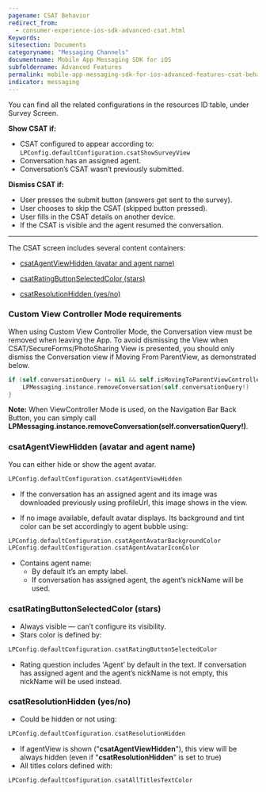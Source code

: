 ```yaml
---
pagename: CSAT Behavior
redirect_from:
  - consumer-experience-ios-sdk-advanced-csat.html
Keywords:
sitesection: Documents
categoryname: "Messaging Channels"
documentname: Mobile App Messaging SDK for iOS
subfoldername: Advanced Features
permalink: mobile-app-messaging-sdk-for-ios-advanced-features-csat-behavior.html
indicator: messaging
---
```


You can find all the related configurations in the resources ID table, under Survey Screen.

<div class="flex gap-16 flex-col-mobile">
   <div>
   <p><b>Show CSAT if:</b></p>
      <ul>
         <li>CSAT configured to appear according to: <br><code>LPConfig.defaultConfiguration.csatShowSurveyView</code></li>
         <li>Conversation has an assigned agent.</li>
         <li>Conversation’s CSAT wasn’t previously submitted.</li>
      </ul>
   </div>

   <div>
   <p><b>Dismiss CSAT if:</b></p>
      <ul>
         <li>User presses the submit button (answers get sent to the survey).</li>
         <li>User chooses to skip the CSAT (skipped button pressed).</li>
         <li>User fills in the CSAT details on another device.</li>
         <li>If the CSAT is visible and the agent resumed the conversation.</li>
      </ul>
   </div>
</div>

---   

The CSAT screen includes several content containers:

* [csatAgentViewHidden (avatar and agent name)](#csatagentviewhidden-avatar-and-agent-name)

* [csatRatingButtonSelectedColor (stars)](#csatratingbuttonselectedcolor-stars)

* [csatResolutionHidden (yes/no)](#csatresolutionhidden-yesno)

### Custom View Controller Mode requirements
When using Custom View Controller Mode, the Conversation view must be removed when leaving the App. To avoid dismissing the View when CSAT/SecureForms/PhotoSharing View is presented, you should only dismiss the Conversation view if Moving From ParentView, as demonstrated below.

```swift
if (self.conversationQuery != nil && self.isMovingToParentViewController){
    LPMessaging.instance.removeConversation(self.conversationQuery!)
}
```

**Note:** When ViewController Mode is used, on the Navigation Bar Back Button, you can simply call **LPMessaging.instance.removeConversation(self.conversationQuery!)**.

### csatAgentViewHidden (avatar and agent name)

You can either hide or show the agent avatar.

```swift
LPConfig.defaultConfiguration.csatAgentViewHidden
```

- If the conversation has an assigned agent and its image was downloaded previously using profileUrl, this image shows in the view.

- If no image available, default avatar displays. Its background and tint color can be set accordingly to agent bubble using:

```swift
LPConfig.defaultConfiguration.csatAgentAvatarBackgroundColor
LPConfig.defaultConfiguration.csatAgentAvatarIconColor
```

- Contains agent name:
	- By default it’s an empty label.
	- If conversation has assigned agent, the agent’s nickName will be used.

### csatRatingButtonSelectedColor (stars)

- Always visible — can’t configure its visibility.
- Stars color is defined by:

```swift
LPConfig.defaultConfiguration.csatRatingButtonSelectedColor
```

- Rating question includes 'Agent’ by default in the text. If conversation has assigned agent and the agent’s nickName is not empty, this nickName will be used instead.

### csatResolutionHidden (yes/no)

- Could be hidden or not using:

```swift
LPConfig.defaultConfiguration.csatResolutionHidden
```

- If agentView is shown ("**csatAgentViewHidden**"), this view will be always hidden (even if "**csatResolutionHidden**" is set to true)
- All titles colors defined with:

```swift
LPConfig.defaultConfiguration.csatAllTitlesTextColor
```
